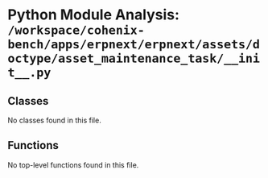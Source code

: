 # Python Module Analysis: `/workspace/cohenix-bench/apps/erpnext/erpnext/assets/doctype/asset_maintenance_task/__init__.py`

## Classes

No classes found in this file.


## Functions

No top-level functions found in this file.
